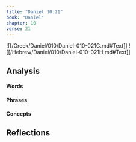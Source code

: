 ```yaml
---
title: "Daniel 10:21"
book: "Daniel"
chapter: 10
verse: 21
---
```

![[/Greek/Daniel/010/Daniel-010-021G.md#Text]]
![[/Hebrew/Daniel/010/Daniel-010-021H.md#Text]]

## Analysis

#### Words

#### Phrases

#### Concepts

## Reflections
